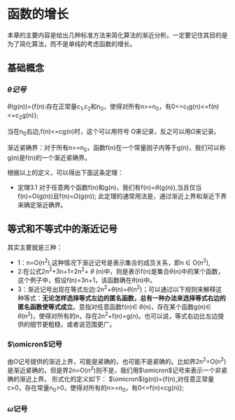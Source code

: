 # 函数的增长
本章的主要内容是给出几种标准方法来简化算法的渐近分析。一定要记住其目的是为了简化算法，而不是单纯的考虑函数的增长。
## 基础概念
### $\theta 记号$

$\theta$(g(n))={f(n):存在正常量c<sub>1</sub>,c<sub>2</sub>和n<sub>0</sub>，使得对所有n>=n<sub>0</sub>，有0<=c<sub>1</sub>g(n)<=f(n)<=c<sub>2</sub>g(n)};

当在n<sub>0</sub>右边,f(n)<=cg(n)时，这个可以用符号 $\mathrm{O}$来记录，反之可以用$\Omega$来记录。

渐近紧确界：对于所有n>=n<sub>0</sub>，函数f(n)在一个常量因子内等于g(n)，我们可以称g(n)是f(n)的一个渐近紧确界。

根据以上的定义，可以得出下面这条定理：
- 定理3.1 对于任意两个函数f(n)和g(n)，我们有f(n)=$\theta$(g(n)),当且仅当f(n)=$\mathrm{O}$(g(n))且f(n)=$\Omega$(g(n));
此定理的通常用法是，通过渐近上界和渐近下界来确定渐近确界。
## 等式和不等式中的渐近记号
其实主要就是三种：
- 1：n=$\mathrm{O}$(n<sup>2</sup>),这种情况下渐近记号是表示集合的成员关系，即n $\in$ $\mathrm{O}$(n<sup>2</sup>),
- 2:在公式2n<sup>2</sup>+3n+1=2n<sup>2</sup>+ $\theta$ (n)中，则是表示f(n)是集合$\theta$(n)中的某个函数，这个例子中，假设f(n)=3n+1，该函数确在$\theta$(n)中。
- 3：渐近记号出现在等式左边:2n<sup>2</sup>+$\theta$(n)=$\theta$(n<sup>2</sup>)；可以通过以下规则来解释这种等式：**无论怎样选择等式左边的匿名函数，总有一种办法来选择等式右边的匿名函数使等式成立**。意指对任意函数f(n)$\in$ $\theta$(n)，存在某个函数g(n)$\in$ $\theta$(n<sup>2</sup>)，使得对所有的n，存在2n<sup>2</sup>+f(n)=g(n)。也可以说，等式右边比左边提供的细节更粗糙，或者说范围更广。

### $\omicron$记号
由$\mathrm{O}$记号提供的渐近上界，可能是紧确的，也可能不是紧确的。比如界2n<sup>2</sup>=$\mathrm{O}$(n<sup>2</sup>)是渐近紧确的，但是界2n=$\mathrm{O}$(n<sup>2</sup>)则不是，我们用$\omicron$记号来表示一个非紧确的渐近上界。
形式化的定义如下：
$\omicron$(g(n))={f(n),对任意正常量c>0，存在常量n<sub>0</sub>>0，使得对所有的n>=n<sub>0</sub>，有0<=f(n)<cg(n)};

### $\omega$记号


